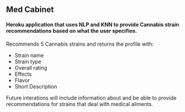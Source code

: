 ## Med Cabinet
#### Heroku application that uses NLP and KNN to provide Cannabis strain recommendations based on what the user specifies.

Recommends 5 Cannabis strains and returns the profile with:
- Strain name
- Strain type
- Overall rating
- Effects
- Flavor
- Short Description

Future interations will include information about and be able to provide recommendations for strains that deal with medical ailments.
